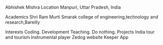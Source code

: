 Abhishek Mishra
Location
Manpuri, Uttar Pradesh, India

Academics
Shri Ram Murti Smarak college of engineering,technology and research,Bareilly 

Interests
Coding.
Development
Teaching.
Do nothing.
Projects
India tour and tourism 
Instrumental player
Zedog website
Keeper App
